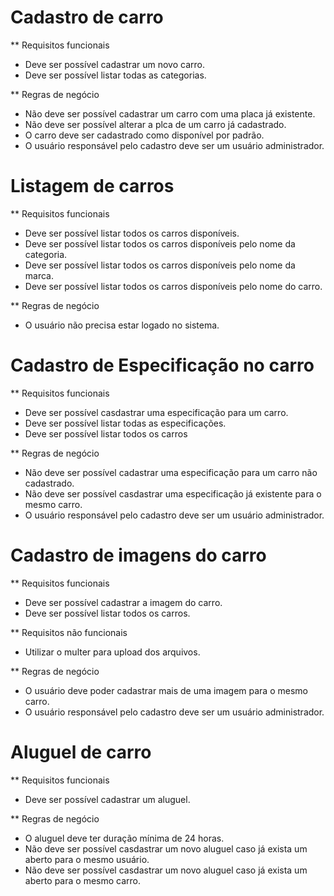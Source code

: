 # Cadastro de carro

** Requisitos funcionais
- Deve ser possível cadastrar um novo carro.
- Deve ser possível listar todas as categorias.

** Regras de negócio
- Não deve ser possível cadastrar um carro com uma placa já existente.
- Não deve ser possível alterar a plca de um carro já cadastrado.
- O carro deve ser cadastrado como disponível por padrão.
- O usuário responsável pelo cadastro deve ser um usuário administrador.


# Listagem de carros

** Requisitos funcionais
- Deve ser possível listar todos os carros disponíveis.
- Deve ser possível listar todos os carros disponíveis pelo nome da categoria.
- Deve ser possível listar todos os carros disponíveis pelo nome da marca.
- Deve ser possível listar todos os carros disponíveis pelo nome do carro.

** Regras de negócio
- O usuário não precisa estar logado no sistema.


# Cadastro de Especificação no carro

** Requisitos funcionais
- Deve ser possível casdastrar uma especificação para um carro.
- Deve ser possível listar todas as especificações.
- Deve ser possível listar todos os carros

** Regras de negócio
- Não deve ser possível cadastrar uma especificação para um carro não cadastrado.
- Não deve ser possível casdastrar uma especificação já existente para o mesmo carro.
- O usuário responsável pelo cadastro deve ser um usuário administrador.


# Cadastro de imagens do carro

** Requisitos funcionais
- Deve ser possível cadastrar a imagem do carro.
- Deve ser possível listar todos os carros.

** Requisitos não funcionais
- Utilizar o multer para upload dos arquivos.

** Regras de negócio
- O usuário deve poder cadastrar mais de uma imagem para o mesmo carro.
- O usuário responsável pelo cadastro deve ser um usuário administrador.


# Aluguel de carro

** Requisitos funcionais
- Deve ser possível cadastrar um aluguel.

** Regras de negócio
- O aluguel deve ter duração mínima de 24 horas.
- Não deve ser possível casdastrar um novo aluguel caso já exista um aberto para o mesmo usuário.
- Não deve ser possível casdastrar um novo aluguel caso já exista um aberto para o mesmo carro.